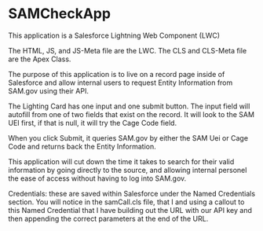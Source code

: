 # SAMCheckApp
This application is a Salesforce Lightning Web Component (LWC)

The HTML, JS, and JS-Meta file are the LWC. The CLS and CLS-Meta file are the Apex Class.

The purpose of this application is to live on a record page inside of Salesforce and allow internal users to request Entity Information from SAM.gov using their API. 

The Lighting Card has one input and one submit button. The input field will autofill from one of two fields that exist on the record. It will look to the SAM UEI first, if that is null, it will try the Cage Code field. 

When you click Submit, it queries SAM.gov by either the SAM Uei or Cage Code and returns back the Entity Information. 

This application will cut down the time it takes to search for their valid information by going directly to the source, and allowing internal personel the ease of access without having to log into SAM.gov. 

Credentials: these are saved within Salesforce under the Named Credentials section. You will notice in the samCall.cls file, that I and using a callout to this Named Credential that I have building out the URL with our API key and then appending the correct parameters at the end of the URL. 
